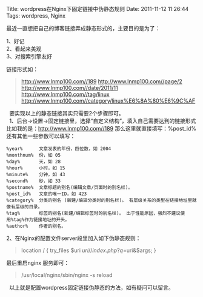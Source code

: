 Title: wordpress在Nginx下固定链接中伪静态规则
Date: 2011-11-12 11:26:44
Tags: wordpress, Nginx




最近一直想把自己的博客链接弄成静态形式的，主要目的是为了： 

1、好记   
2、看起来美观   
3、对搜索引擎友好    

链接形式如： 

> http://www.lnmp100.com//189 http://www.lnmp100.com//page/2 http://www.lnmp100.com//date/2011/11 http://www.lnmp100.com//tag/linux http://www.lnmp100.com//category/linux%E6%8A%80%E6%9C%AF

  要实现以上的静态链接其实只需要2个步骤即可。  
  
1、后台->设置->固定链接里，选择“自定义结构”，填入自己需要达到的链接形式 比如我的是：http://www.lnmp100.com//189 那么这里就直接填写：%post_id% 还有其他一些参数可以填写： 
    
    
    %year%		文章发表的年份，四位数，如 2004
    %monthnum%	份，如 05
    %day%		天，如 28
    %hour%		小时，如 15
    %minute%	分钟，如 43
    %second%	秒，如 33
    %postname%	文章标题的别名(编辑文章/页面时的别名栏)。
    %post_id%	文章的唯一ID，如 423
    %category%	分类的别名 (新建/编辑分类时的别名栏)。 有层级关系的类型在链接地址里就像有层级的目录。
    %tag%		标签的别名(新建/编辑标签时的别名栏)。 出于性能原因，强烈不建议使用%tag%作为链接地址的开头。
    %author%	作者的别名。

2、在Nginx的配置文件server段里加入如下伪静态规则： 

> location / { try_files $uri $uri/ /index.php?q=$uri&$args; }

最后重启nginx 服务即可： 

> /usr/local/nginx/sbin/nginx -s reload

  以上就是配置wordpress固定链接伪静态的方法，如有疑问可以留言。